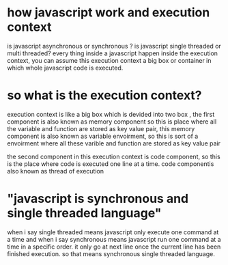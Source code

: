 # how javascript work and execution context

is javascript asynchronous or synchronous ?
is javascript single threaded or multi threaded?
every thing inside a javascript happen inside the execution context, you can assume this execution context a big box or container in which whole javascript code is executed.

# so what is the execution context?

execution context is like a big box which is devided into two box , the first component is also known as memory component so this is place where all the variable and function are stored as key value pair, this memory component is also known as variable envoirment,
so this is sort of a envoirment where all these varible and function are stored as key value pair

the second component in this execution context is code component, so this is the place where code is executed one line at a time.
code componentis also known as thread of execution

# "javascript is synchronous and single threaded language"

when i say single threaded means javascript only execute one command at a time
and when i say synchronous means javascript run one command at a time in a specific order.
it only go at next line once the current line has been finished execution. so that means synchronous single threaded language.
